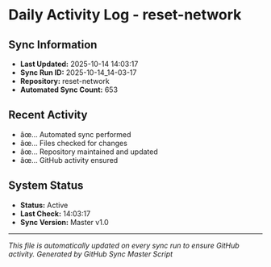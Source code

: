 ﻿# Daily Activity Log - reset-network

## Sync Information
- **Last Updated:** 2025-10-14 14:03:17
- **Sync Run ID:** 2025-10-14_14-03-17
- **Repository:** reset-network
- **Automated Sync Count:** 653

## Recent Activity
- âœ… Automated sync performed
- âœ… Files checked for changes
- âœ… Repository maintained and updated
- âœ… GitHub activity ensured

## System Status
- **Status:** Active
- **Last Check:** 14:03:17
- **Sync Version:** Master v1.0

---
*This file is automatically updated on every sync run to ensure GitHub activity.*
*Generated by GitHub Sync Master Script*

